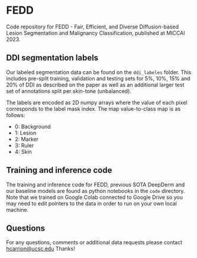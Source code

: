 # FEDD
Code repository for FEDD - Fair, Efficient, and Diverse Diffusion-based Lesion Segmentation and Malignancy Classification, published at MICCAI 2023.

## DDI segmentation labels
Our labeled segmentation data can be found on the `ddi_labeles` folder. This includes pre-split training, validation and testing sets for 5%, 10%, 15% and 20% of DDI as described on the paper as well as an additional larger test set of annotations split per skin-tone (unbalanced).

The labels are encoded as 2D numpy arrays where the value of each pixel corresponds to the label mask index. The map value-to-class map is as follows:

* 0: Background
* 1: Lesion
* 2: Marker
* 3: Ruler
* 4: Skin

## Training and inference code
The training and inference code for FEDD, previous SOTA DeepDerm and our baseline models are found as python notebooks in the `code` directory. Note that we trained on Google Colab connected to Google Drive so you may need to edit pointers to the data in order to run on your own local machine.

## Questions
For any questions, comments or additional data requests please contact hcarrion@ucsc.edu
Thanks!
